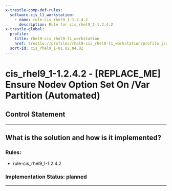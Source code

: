 ```yaml
---
x-trestle-comp-def-rules:
  software-cis_l1_workstation:
    - name: rule-cis_rhel9_1-1.2.4.2
      description: Rule for cis_rhel9_1-1.2.4.2
x-trestle-global:
  profile:
    title: rhel9-cis_rhel9-l1_workstation
    href: trestle://profiles/rhel9-cis_rhel9-l1_workstation/profile.json
  sort-id: cis_rhel9_1-01.02.04.02
---
```


# cis_rhel9_1-1.2.4.2 - \[REPLACE_ME\] Ensure Nodev Option Set On /Var Partition (Automated)

## Control Statement

______________________________________________________________________

## What is the solution and how is it implemented?

<!-- For implementation status enter one of: implemented, partial, planned, alternative, not-applicable -->

<!-- Note that the list of rules under ### Rules: is read-only and changes will not be captured after assembly to JSON -->

<!-- Add control implementation description here for control: cis_rhel9_1-1.2.4.2 -->

### Rules:

  - rule-cis_rhel9_1-1.2.4.2

### Implementation Status: planned

______________________________________________________________________

